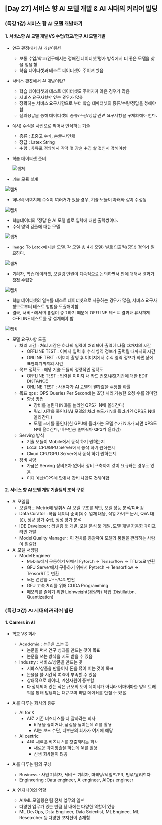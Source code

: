## [Day 27] 서비스 향 AI 모델 개발 & AI 시대의 커리어 빌딩
### (특강 1강) 서비스 향 AI 모델 개발하기
#### 1. 서비스향 AI 모델 개발 VS 수업/학교/연구 AI 모델 개발
+ 연구 관점에서 AI 개발이란?
    + 보통 수업/학교/연구에서는 정해진 데이터셋/평가 방식에서 더 좋은 모델을 찾을 일을 함
    + 학습 데이터셋과 테스트 데이터셋이 주어져 있음
+ 서비스 관점에서 AI 개발이란?
    + 학습 데이터셋과 테스트 데이터셋도 주어지지 않은 경우가 많음
    + 서비스 요구사항만 있는 경우가 많음
    + 정확히는 서비스 요구사항으로 부터 학습 데이터셋의 종류/수량/정답을 정해야 함
    + 질의응답을 통해 데이터셋의 종류/수량/정답 관련 요구사항을 구체화해야 한다.
+ 예시) 수식을 사진으로 찍어서 인식하는 기술
    + 종류 : 초중고 수식, 손글씨/인쇄
    + 정답 : Latex String
    + 수량 : 종류로 정의해서 각각 몇 장을 수집 할 것인지 정해야함
+ 학습 데이터셋 준비

    ![캡처](https://user-images.githubusercontent.com/44515744/109586132-095ec680-7b48-11eb-91b7-7bf0601710b0.PNG)

+ 기술 모듈 설계

![캡처](https://user-images.githubusercontent.com/44515744/109586194-20051d80-7b48-11eb-9f7f-6aa093375072.PNG)

+ 하나의 이미지에 수식이 여러개가 있을 경우, 기술 모듈이 아래와 같이 수정됨

![캡처](https://user-images.githubusercontent.com/44515744/109586344-665a7c80-7b48-11eb-9778-c2f7550ef2d0.PNG)

+ 학습데이터의 '정답'은 AI 모델 별로 입력에 대한 출력쌍이다.
+ 수식 영역 검출에 대한 모델

![캡처](https://user-images.githubusercontent.com/44515744/109586659-fc8ea280-7b48-11eb-8614-fea061b313f2.PNG)

+ Image To Latex에 대한 모델, 각 모델(총 4개 모델) 별로 입출력(정답) 정의가 필요하다.

![캡처](https://user-images.githubusercontent.com/44515744/109586758-32338b80-7b49-11eb-8012-6625e0ce292c.PNG)

+ 기획자, 학습 데이터셋, 모델링 인원이 지속적으로 논의하면서 안에 대해서 결과가 점점 수렴함

![캡처](https://user-images.githubusercontent.com/44515744/109587071-c6055780-7b49-11eb-95bc-360af9c3a46f.PNG)

+ 학습 데이터셋의 일부를 테스트 데이터셋으로 사용하는 경우가 많음, 서비스 요구사항으로부터 테스트 방법을 도출해야함
+ 결국, 서비스에서의 품질이 중요하기 떄문에 OFFLINE 테스트 결과와 유사하게 OFFLINE 테스트를 잘 설계해야 함

![캡처](https://user-images.githubusercontent.com/44515744/109591611-2cda3f00-7b51-11eb-905b-30ee748d48d0.PNG)

+ 모델 요구사항 도출
    + 처리 시간 : 처리 시간은 하나의 입력이 처리되어 출력이 나올 때까지의 시간
        + OFFLINE TEST : 이미지 입력 후 수식 영역 정보가 출력될 때까지의 시간
        + ONLINE TEST : 이미지 촬영 후 이미지에서 수식 영역 정보가 화면 상에 표현되기까지의 시간
    + 목표 정확도 : 해당 기술 모듈의 정량적인 정확도
        + OFFLINE TEST : 입력된 이미지 내 카드 번호/유효기간에 대한 EDIT DISTANCE
        + ONLINE TEST : 사용자가 AI 모델의 결과값을 수정할 확률
    + 목표 qps : QPS(Queries Per Second)는 초당 처리 가능한 요청 수를 의미함
        + 향상 방법 
            + 장비를 늘린다(N대를 늘리면 QPS가 N배 올라간다)
            + 쿼리 시간을 줄인다(AI 모델의 처리 속도가 N배 올라가면 QPS도 N배 올라간다.)
            + 모델 크기를 줄인다(한 GPU에 올라가는 모델 수가 N배가 되면 QPS도 N배 올라간다, 배수만큼 줄여줘야 QPS가 올라감)
    + Serving 방식
        + 기술 모듈이 Mobile에서 동작 하기 원하는지
        + Local CPU/GPU Server에서 동작 하기 원하는지
        + Cloud CPU/GPU Server에서 동작 하기 원하는지
    + 장비 사양
        + 가끔은 Serving 장비조차 없어서 장비 구축까지 같이 요규하는 경우도 있음
        + 이때 예산/QPS에 맞춰서 장비 사양도 정해야함
    
#### 2. 서비스 향 AI 모델 개발 기술팀의 조직 구성
+ AI 모델팀
    + 모델러는 Metric에 맞춰서 AI 모델 구조를 제안, 모델 성능 분석/디버깅
    + Data Curator : 학습 데이터 준비(외주 업체 대응, 작업 가이드 문서, QnA 대응), 정량 평가 수립, 정성 평가 분석
    + IDE Developer : 라벨링 툴 개발, 모델 분석 툴 개발, 모델 개발 자동화 파이프 라인 개발
    + Model Quality Manager : 이 전체를 총괄하여 모델의 품질을 관리하는 사람이 필요함
+ AI 모델 서빙팀
    + Model Engineer
        + Mobile에서 구동하기 위해서 Pytorch -> Tensorflow -> TFLite로 변환
        + GPU Server에서 구동하기 위해서 Pytorch -> Tensorflow -> TensorRT로 변환
        + 모든 연산을 C++/C로 변환
        + GPU 고속 처리를 위해 CUDA Programming
        + 메모리를 줄이기 위한 Lighweight(경량화) 작업 (Distillation, Quantization)

### (특강 2강) AI 시대의 커리어 빌딩
#### 1. Carrers in AI
+ 학교 VS 회사
    + Academia : 논문을 쓰는 곳
        + 논문을 써서 연구 성과를 만드는 것이 목표
        + 논문을 쓰는 방식을 지도 받을 수 있음
    + Industry : 서비스/상품을 만드는 곳
        + 서비스/상품을 만들어서 돈을 많이 버는 것이 목표
        + 논물을 쓸 시간적 여력이 부족할 수 있음
        + 상대적으로 데이터, 계산자원이 풍부함
        + 다 정제되어 있는 작은 규모의 토이 데이터가 아니라 어마어마한 양의 트래픽을 통해 발생되는 대규모의 리얼 데이터를 만질 수 있음

+ AI를 다루는 회사의 종류
    + AI for X
        + AI로 기존 비즈니스를 더 잘하려는 회사
            + 비용을 줄이거나, 품질을 높이는데 AI를 활용
            + AI는 보조 수단, 대부분의 회사가 여기에 해당
    + AI centric
        + AI로 새로운 비즈니스를 창출하려는 회사
            + 새로운 가치창출을 하는데 AI를 활용
            + 신생 회사들이 많음

+ AI를 다루는 팀의 구성
    + Business : 사업 기획자, 서비스 기획자, 마케팅/세일즈/PR, 법무/윤리학자
    + Engineering : Data engineer, AI engineer, AIOps engineer

+ AI 엔지니어의 역할
    + AI/ML 모델링은 팀 전체 업무의 일부
    + 다양한 업무가 있는 만큼 팀 내에는 다양한 역할이 있음
    + ML DevOps, Data Engineer, Data Scientist, ML Engineer, ML Researcher 등 다양한 포지션이 존재함